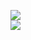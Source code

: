 [![](https://img.shields.io/badge/Made%20With-Github%20Spray-lightgrey.svg?style=for-the-badge&logo=github)](https://github.com/Annihil/github-spray#4955)  
[![](https://i.imgur.com/2DrTn0Z.gif)](https://github.com/Annihil/github-spray)